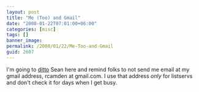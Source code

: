 ```yaml
---
layout: post
title: "Me (Too) and Gmail"
date: "2008-01-22T07:01:00+06:00"
categories: [misc]
tags: []
banner_image: 
permalink: /2008/01/22/Me-Too-and-Gmail
guid: 2607
---
```


I'm going to <a href="http://corfield.org/blog/index.cfm/do/blog.entry/entry/Me_and_Gmail">ditto</a> Sean here and remind folks to not send me email at my gmail address, rcamden at gmail.com. I use that address <i>only</i> for listservs and don't check it for days when I get busy.